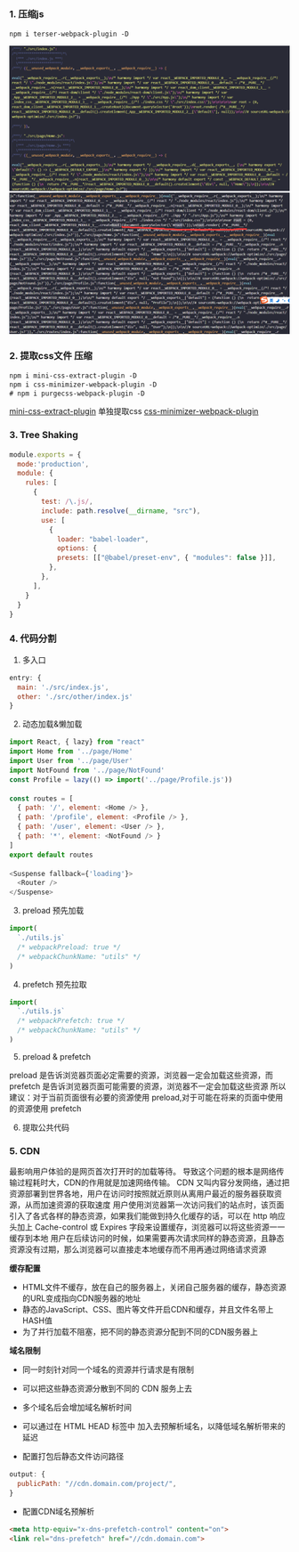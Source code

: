 ### 1. 压缩js
```shell
npm i terser-webpack-plugin -D
```

![](./static/no-js.png)
![](./static/js.png)

### 2. 提取css文件 压缩
```shell
npm i mini-css-extract-plugin -D
npm i css-minimizer-webpack-plugin -D
# npm i purgecss-webpack-plugin -D
```

[mini-css-extract-plugin](https://github.com/webpack-contrib/mini-css-extract-plugin) 单独提取css
[css-minimizer-webpack-plugin](https://github.com/webpack-contrib/css-minimizer-webpack-plugin)
<!-- [purgecss-webpack-plugin](https://www.npmjs.com/package/purgecss-webpack-plugin) -->

### 3. Tree Shaking
 
```js
module.exports = {
  mode:'production',
  module: {
    rules: [
      {
        test: /\.js/,
        include: path.resolve(__dirname, "src"),
        use: [
          {
            loader: "babel-loader",
            options: {
            presets: [["@babel/preset-env", { "modules": false }]],
          },
        },
      ],
    }
  }
}
```

### 4. 代码分割

1. 多入口

```js
entry: {
  main: './src/index.js',
  other: './src/other/index.js'
}
```

2. 动态加载&懒加载

```js
import React, { lazy} from "react"
import Home from '../page/Home'
import User from '../page/User'
import NotFound from '../page/NotFound'
const Profile = lazy(() => import('../page/Profile.js'))

const routes = [
  { path: '/', element: <Home /> },
  { path: '/profile', element: <Profile /> },
  { path: '/user', element: <User /> },
  { path: '*', element: <NotFound /> }
]
export default routes

<Suspense fallback={'loading'}>
  <Router />
</Suspense>
```

3. preload 预先加载

```js
import(
  `./utils.js`
  /* webpackPreload: true */
  /* webpackChunkName: "utils" */
)
```

4. prefetch 预先拉取

```js
import(
  `./utils.js`
  /* webpackPrefetch: true */
  /* webpackChunkName: "utils" */
)
```

5. preload & prefetch 

preload 是告诉浏览器页面必定需要的资源，浏览器一定会加载这些资源，而 prefetch 是告诉浏览器页面可能需要的资源，浏览器不一定会加载这些资源
所以建议：对于当前页面很有必要的资源使用 preload,对于可能在将来的页面中使用的资源使用 prefetch

6. 提取公共代码

### 5. CDN

最影响用户体验的是网页首次打开时的加载等待。 导致这个问题的根本是网络传输过程耗时大，CDN的作用就是加速网络传输。
CDN 又叫内容分发网络，通过把资源部署到世界各地，用户在访问时按照就近原则从离用户最近的服务器获取资源，从而加速资源的获取速度
用户使用浏览器第一次访问我们的站点时，该页面引入了各式各样的静态资源，如果我们能做到持久化缓存的话，可以在 http 响应头加上 Cache-control 或 Expires 字段来设置缓存，浏览器可以将这些资源一一缓存到本地
用户在后续访问的时候，如果需要再次请求同样的静态资源，且静态资源没有过期，那么浏览器可以直接走本地缓存而不用再通过网络请求资源

**缓存配置**
  - HTML文件不缓存，放在自己的服务器上，关闭自己服务器的缓存，静态资源的URL变成指向CDN服务器的地址
  - 静态的JavaScript、CSS、图片等文件开启CDN和缓存，并且文件名带上HASH值
  - 为了并行加载不阻塞，把不同的静态资源分配到不同的CDN服务器上

**域名限制**
 - 同一时刻针对同一个域名的资源并行请求是有限制
 - 可以把这些静态资源分散到不同的 CDN 服务上去
 - 多个域名后会增加域名解析时间
 - 可以通过在 HTML HEAD 标签中 加入去预解析域名，以降低域名解析带来的延迟


- 配置打包后静态文件访问路径

```js
output: {
  publicPath: "//cdn.domain.com/project/",
}
```

- 配置CDN域名预解析

```html
<meta http-equiv="x-dns-prefetch-control" content="on">
<link rel="dns-prefetch" href="//cdn.domain.com">
```
